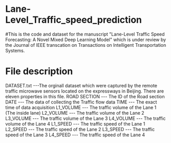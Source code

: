 # Lane-Level_Traffic_speed_prediction

#This is the code and dataset for the manuscript "Lane-Level Traffic Speed Forecasting: A Novel Mixed Deep Learning Model" which is under review by the Journal of IEEE transcation on Transactions on Intelligent Transportation Systems.


# File description
DATASET.txt ---The orginall dataset which were captured by the remote traffic microwave sensors located on the expressways in Beijing. There are eleven properties in this file.
ROAD SECTION --- The ID of the Road section
DATE --- The data of collecting the Traffic flow data
TIME --- The exact time of data acquisition
L1_VOLUME --- The traffic volume of the Lane 1 (The inside lane)
L2_VOLUME --- The traffic volume of the Lane 2
L3_VOLUME --- The traffic volume of the Lane 3
L4_VOLUME --- The traffic volume of the Lane 4
L1_SPEED --- The traffic speed of the Lane 1
L2_SPEED --- The traffic speed of the Lane 2
L3_SPEED --- The traffic speed of the Lane 3
L4_SPEED --- The traffic speed of the Lane 4

